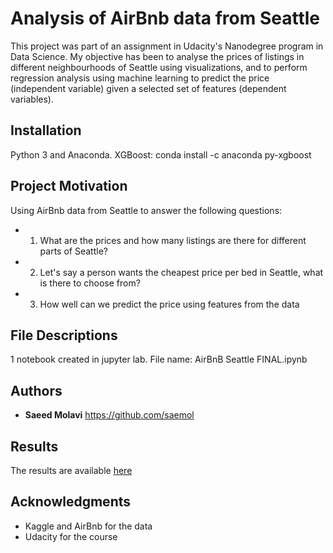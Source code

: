 # Analysis of AirBnb data from Seattle

This project was part of an assignment in Udacity's Nanodegree program in Data Science. My objective has been to
analyse the prices of listings in different neighbourhoods of Seattle using visualizations, and to perform 
regression analysis using machine learning to predict the price (independent variable) given a selected set of 
features (dependent variables).


## Installation

Python 3 and Anaconda.
XGBoost: conda install -c anaconda py-xgboost

## Project Motivation

Using AirBnb data from Seattle to answer the following questions:

* 1. What are the prices and how many listings are there for different parts of Seattle?

* 2. Let's say a person wants the cheapest price per bed in Seattle, what is there to choose from? 

* 3. How well can we predict the price using features from the data


## File Descriptions

1 notebook created in jupyter lab. File name: AirBnB Seattle FINAL.ipynb

## Authors

* **Saeed Molavi** https://github.com/saemol



## Results

The results are available [here](https://github.com/saemol/airbnb-seattle/blob/master/AirBnB%20Seattle%20FINAL.ipynb)

## Acknowledgments

* Kaggle and AirBnb for the data
* Udacity for the course


